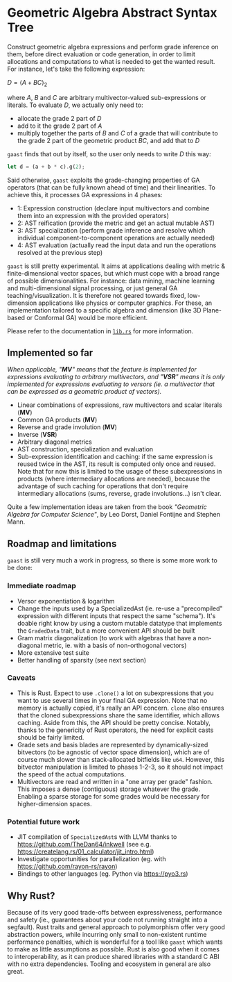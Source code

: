 # Geometric Algebra Abstract Syntax Tree

Construct geometric algebra expressions and perform grade inference on them,
before direct evaluation or code generation, in order to limit allocations and
computations to what is needed to get the wanted result. For instance, let's
take the following expression:

$D = \langle A + BC \rangle_{2}$

where $A$, $B$ and $C$ are arbitrary multivector-valued sub-expressions or
literals. To evaluate $D$, we actually only need to:

- allocate the grade 2 part of $D$
- add to it the grade 2 part of $A$
- multiply together the parts of $B$ and $C$ of a grade that will contribute to the grade
  2 part of the geometric product $BC$, and add that to $D$

`gaast` finds that out by itself, so the user only needs to write $D$ this way:

```rust
let d = (a + b * c).g(2);
```

Said otherwise, `gaast` exploits the grade-changing properties of GA operators
(that can be fully known ahead of time) and their linearities. To achieve this,
it processes GA expressions in 4 phases:

- 1: Expression construction (declare input multivectors and combine them into
  an expression with the provided operators)
- 2: AST reification (provide the metric and get an actual mutable AST)
- 3: AST specialization (perform grade inference and resolve which individual
  component-to-component operations are actually needed)
- 4: AST evaluation (actually read the input data and run the operations
  resolved at the previous step)

`gaast` is still pretty experimental. It aims at applications dealing with
metric & finite-dimensional vector spaces, but which must cope with a broad
range of possible dimensionalities. For instance: data mining, machine learning
and multi-dimensional signal processing, or just general GA
teaching/visualization. It is therefore not geared towards fixed, low-dimension
applications like physics or computer graphics. For these, an implementation
tailored to a specific algebra and dimension (like 3D Plane-based or Conformal
GA) would be more efficient.

Please refer to the documentation in [`lib.rs`](src/lib.rs) for more
information.

## Implemented so far

_When applicable, "**MV**" means that the feature is implemented for expressions
evaluating to arbitrary multivectors, and "**VSR**" means it is only implemented
for expressions evaluating to versors (ie. a multivector that can be expressed
as a geometric product of vectors)._

- Linear combinations of expressions, raw multivectors and scalar literals
  (**MV**)
- Common GA products (**MV**)
- Reverse and grade involution (**MV**)
- Inverse (**VSR**)
- Arbitrary diagonal metrics
- AST construction, specialization and evaluation
- Sub-expression identification and caching: if the same expression is reused
  twice in the AST, its result is computed only once and reused. Note that for
  now this is limited to the usage of these subexpressions in products (where
  intermediary allocations are needed), because the advantage of such caching
  for operations that don't require intermediary allocations (sums, reverse,
  grade involutions...) isn't clear.

Quite a few implementation ideas are taken from the book _"Geometric Algebra for
Computer Science"_, by Leo Dorst, Daniel Fontijne and Stephen Mann.

## Roadmap and limitations

`gaast` is still very much a work in progress, so there is some more work to be
done:

### Immediate roadmap

- Versor exponentiation & logarithm
- Change the inputs used by a SpecializedAst (ie. re-use a "precompiled"
  expression with different inputs that respect the same "schema"). It's doable
  right know by using a custom mutable datatype that implements the `GradedData`
  trait, but a more convenient API should be built
- Gram matrix diagonalization (to work with algebras that have a non-diagonal
  metric, ie. with a basis of non-orthogonal vectors)
- More extensive test suite
- Better handling of sparsity (see next section)

### Caveats

- This is Rust. Expect to use `.clone()` a lot on subexpressions that you want
  to use several times in your final GA expression. Note that no memory is
  actually copied, it's really an API concern. `clone` also ensures that the
  cloned subexpressions share the same identifier, which allows caching. Aside
  from this, the API should be pretty concise. Notably, thanks to the genericity
  of Rust operators, the need for explicit casts should be fairly limited.
- Grade sets and basis blades are represented by dynamically-sized bitvectors
  (to be agnostic of vector space dimension), which are of course much slower
  than stack-allocated bitfields like `u64`. However, this bitvector
  manipulation is limited to phases 1-2-3, so it should not impact the speed of
  the actual computations.
- Multivectors are read and written in a "one array per grade" fashion. This
  imposes a dense (contiguous) storage whatever the grade. Enabling a sparse
  storage for some grades would be necessary for higher-dimension spaces.

### Potential future work

- JIT compilation of `SpecializedAst`s with LLVM thanks to
  https://github.com/TheDan64/inkwell (see e.g.
  https://createlang.rs/01_calculator/jit_intro.html)
- Investigate opportunities for parallelization (eg. with
  https://github.com/rayon-rs/rayon)
- Bindings to other languages (eg. Python via https://pyo3.rs)

## Why Rust?

Because of its very good trade-offs between expressiveness, performance and
safety (ie., guarantees about your code not running straight into a segfault).
Rust traits and general approach to polymorphism offer very good abstraction
powers, while incurring only small to non-existent runtime performance
penalties, which is wonderful for a tool like `gaast` which wants to make as
little assumptions as possible. Rust is also good when it comes to
interoperability, as it can produce shared libraries with a standard C ABI with
no extra dependencies. Tooling and ecosystem in general are also great.
